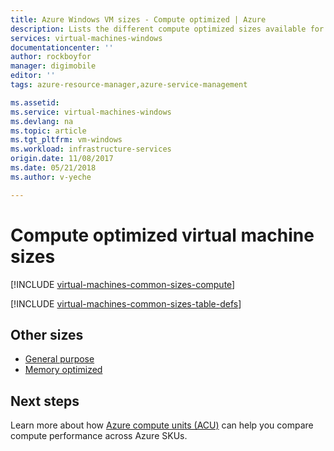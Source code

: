 ```yaml
---
title: Azure Windows VM sizes - Compute optimized | Azure
description: Lists the different compute optimized sizes available for Windows virtual machines in Azure. Lists information about the number of vCPUs, data disks and NICs as well as storage throughput and network bandwidth for sizes in this series.
services: virtual-machines-windows
documentationcenter: ''
author: rockboyfor
manager: digimobile
editor: ''
tags: azure-resource-manager,azure-service-management

ms.assetid: 
ms.service: virtual-machines-windows
ms.devlang: na
ms.topic: article
ms.tgt_pltfrm: vm-windows
ms.workload: infrastructure-services
origin.date: 11/08/2017
ms.date: 05/21/2018
ms.author: v-yeche

---
```


# Compute optimized virtual machine sizes

[!INCLUDE [virtual-machines-common-sizes-compute](../../../includes/virtual-machines-common-sizes-compute.md)]

[!INCLUDE [virtual-machines-common-sizes-table-defs](../../../includes/virtual-machines-common-sizes-table-defs.md)]

## Other sizes
- [General purpose](sizes-general.md)
- [Memory optimized](../virtual-machines-windows-sizes-memory.md)

## Next steps
Learn more about how [Azure compute units (ACU)](acu.md) can help you compare compute performance across Azure SKUs.
<!-- Update_Description: update meta properties -->